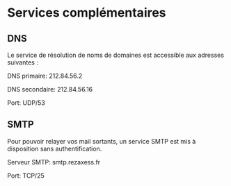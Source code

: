 # Services complémentaires
## DNS
Le service de résolution de noms de domaines est accessible aux adresses suivantes :

DNS primaire: 212.84.56.2

DNS secondaire: 212.84.56.16

Port: UDP/53

## SMTP
Pour pouvoir relayer vos mail sortants, un service SMTP est mis à disposition sans
authentification.

Serveur SMTP: smtp.rezaxess.fr

Port: TCP/25
